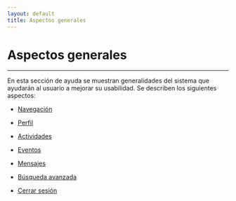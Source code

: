 ```yaml
---
layout: default
title: Aspectos generales
---
```


# Aspectos generales
---------------------------------------
  En esta sección de ayuda se muestran generalidades del sistema que ayudarán al usuario a mejorar su usabilidad.
  Se describen los siguientes aspectos:

  *   [Navegación](navegacion.html)

  *   [Perfil](perfil.html)

  *   [Actividades](actividades.html)

  *   [Eventos](eventos.html)

  *   [Mensajes](mensajes.html)

  *   [Búsqueda avanzada](bavanzada.html)

  *   [Cerrar sesión](cerrarsesion.html)
